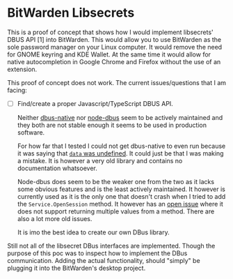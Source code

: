 # BitWarden Libsecrets

This is a proof of concept that shows how I would implement libsecrets' DBUS API [1] into BitWarden. This would allow you to use BitWarden as the sole password manager on your Linux computer. It would remove the need for GNOME keyring and KDE Wallet. At the same time it would allow for native autocompletion in Google Chrome and Firefox without the use of an extension.

This proof of concept does not work. The current issues/questions that I am facing:

- [ ] Find/create a proper Javascript/TypeScript DBUS API.

    Neither [dbus-native](https://github.com/sidorares/dbus-native) nor [node-dbus](https://github.com/Shouqun/node-dbus) seem to be actively maintained and they both are not stable enough it seems to be used in production software.

    For how far that I tested I could not get dbus-native to even run because it was saying that [`data` was undefined](https://github.com/sidorares/dbus-native/blob/master/lib/marshall.js#L60). It could just be that I was making a mistake. It is however a very old library and contains no documentation whatsoever.

    Node-dbus does seem to be the weaker one from the two as it lacks some obvious features and is the least actively maintained. It however is currently used as it is the only one that doesn't crash when I tried to add the `Service.OpenSession` method. It however has an [open issue](https://github.com/Shouqun/node-dbus/issues/132) where it does not support returning multiple values from a method. There are also a lot more old issues.

    It is imo the best idea to create our own DBus library.

Still not all of the libsecret DBus interfaces are implemented. Though the purpose of this poc was to inspect how to implement the DBus communication. Adding the actual functionality, should "simply" be plugging it into the BitWarden's desktop project.
